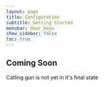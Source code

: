 ```yaml
---
layout: page
title: Configuration
subtitle: Getting Started
menubar: door_menu
show_sidebar: false
toc: true
---
```


## Coming Soon

Catling gun is not yet in it's final state
